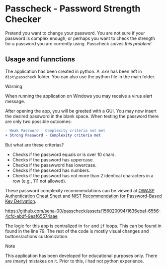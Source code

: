 # Passcheck - Password Strength Checker

Pretend you want to change your password. You are not sure if your password is complex enough, or perhaps you want to check the strength for a password you are currently using.
Passcheck *solves this problem!*

## Usage and funnctions
The application has been created in python. A *.exe* has been left in `dist\passcheck` folder. You can also use the python file in the main folder.
>[!WARNING]
>When running the application on Windows you may receive a virus alert message.

After opening the app, you will be greeted with a GUI. You may now insert the desired password in the blank space.
When testing the password there are only *two* possible outcomes:

```diff
- Weak Password - Complexity criteria not met
+ Strong Password - Complexity criteria met
```

But what are these criterias?

+ Checks if the password equals or is over 10 chars.
+ Checks if the password has uppercase.
+ Checks if the passwword has lowercase.
+ Checks if the password has numbers.
+ Checks if the password has not more than 2 identical characters in a row (e.g., 111 not allowed).

These password complexity recommendations can be viewed at [OWASP Authentication Cheat Sheet](https://owasp.deteact.com/cheat/cheatsheets/Authentication_Cheat_Sheet.html) and [NIST Recommendation for Password-Based Key Derivation](https://nvlpubs.nist.gov/nistpubs/Legacy/SP/nistspecialpublication800-132.pdf).

https://github.com/sena-00/passcheck/assets/156020094/1636ebaf-6556-4cfd-abdf-9eaf65574aae

The logic for this app is centralized in `for` and `if` loops.
This can be found in found in the line 79. The rest of the code is mostly visual changes and buttons/actions customization.

>[!NOTE]
>This application has been developed for educational purposes only. There are (many) mistakes on it.
>Prior to this, i had not python experience.

